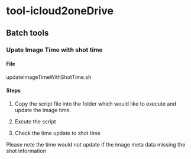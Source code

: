 # tool-icloud2oneDrive

## Batch tools

### Upate Image Time with shot time

#### File
updateImageTimeWithShotTime.sh

#### Steps
1. Copy the script file into the folder which would like to execute and update the image time.

2. Excute the script 

3. Check the time update to shot time

Please note the time would not update if the image meta data missing the shot information